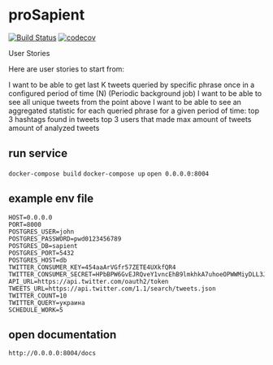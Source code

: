 # proSapient
[![Build Status](https://travis-ci.org/alexsukhrin/proSapient.svg?branch=master)](https://travis-ci.org/alexsukhrin/proSapient)
[![codecov](https://codecov.io/gh/alexsukhrin/proSapient/branch/master/graph/badge.svg)](https://codecov.io/gh/alexsukhrin/proSapient)

User Stories

Here are user stories to start from:

I want to be able to get last K tweets queried by specific phrase once in a configured period of time (N) (Periodic background job)
I want to be able to see all unique tweets from the point above
I want to be able to see an aggregated statistic for each queried phrase for a given period of time:
top 3 hashtags found in tweets
top 3 users that made max amount of tweets
amount of analyzed tweets



## run service
`docker-compose build`
`docker-compose up`
`open 0.0.0.0:8004`

## example env file
```
HOST=0.0.0.0
PORT=8000
POSTGRES_USER=john
POSTGRES_PASSWORD=pwd0123456789
POSTGRES_DB=sapient
POSTGRES_PORT=5432
POSTGRES_HOST=db
TWITTER_CONSUMER_KEY=454aaArVGfr57ZETE4UXkfQR4
TWITTER_CONSUMER_SECRET=HPbBPW6GvEJRQveY1vncEhB9lmkhkA7uhoeOPWWMiyDLL3J45A
API_URL=https://api.twitter.com/oauth2/token
TWEETS_URL=https://api.twitter.com/1.1/search/tweets.json
TWITTER_COUNT=10
TWITTER_QUERY=украина
SCHEDULE_WORK=5
```

## open documentation
`http://0.0.0.0:8004/docs`